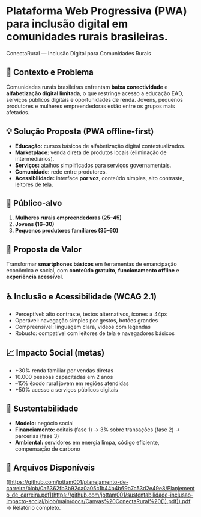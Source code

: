 
# Plataforma Web Progressiva (PWA) para inclusão digital em comunidades rurais brasileiras.
   ConectaRural — Inclusão Digital para Comunidades Rurais 


## 🔎 Contexto e Problema
Comunidades rurais brasileiras enfrentam **baixa conectividade** e **alfabetização digital limitada**, o que restringe acesso a educação EAD, serviços públicos digitais e oportunidades de renda. Jovens, pequenos produtores e mulheres empreendedoras estão entre os grupos mais afetados.

## 💡 Solução Proposta (PWA offline-first)
- **Educação:** cursos básicos de alfabetização digital contextualizados.  
- **Marketplace:** venda direta de produtos locais (eliminação de intermediários).  
- **Serviços:** atalhos simplificados para serviços governamentais.  
- **Comunidade:** rede entre produtores.  
- **Acessibilidade:** interface **por voz**, conteúdo simples, alto contraste, leitores de tela.  

## 👥 Público-alvo
1) **Mulheres rurais empreendedoras (25–45)**  
2) **Jovens (16–30)**  
3) **Pequenos produtores familiares (35–60)**  

## 🎯 Proposta de Valor
Transformar **smartphones básicos** em ferramentas de emancipação econômica e social, com **conteúdo gratuito**, **funcionamento offline** e **experiência acessível**.

## ♿ Inclusão e Acessibilidade (WCAG 2.1)
- Perceptível: alto contraste, textos alternativos, ícones ≥ 44px  
- Operável: navegação simples por gestos, botões grandes  
- Compreensível: linguagem clara, vídeos com legendas  
- Robusto: compatível com leitores de tela e navegadores básicos  

## 📈 Impacto Social (metas)
- +30% renda familiar por vendas diretas  
- 10.000 pessoas capacitadas em 2 anos  
- –15% êxodo rural jovem em regiões atendidas  
- +50% acesso a serviços públicos digitais  

## 🌱 Sustentabilidade
- **Modelo:** negócio social  
- **Financiamento:** editais (fase 1) → 3% sobre transações (fase 2) → parcerias (fase 3)  
- **Ambiental:** servidores em energia limpa, código eficiente, compensação de carbono

## 📂 Arquivos Disponíveis

([https://github.com/jottam001/planejamento-de-carreira/blob/0a6362fb3b92da0a05c1b44b4b69b7c53d2e49e8/Planjemento_de_carreira.pdf](https://github.com/jottam001/sustentabilidade-inclusao-impacto-social/blob/main/docs/Canvas%20ConectaRural%20(1).pdf)).pdf → Relatório completo.
